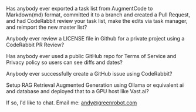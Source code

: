 Has anybody ever exported a task list from AugmentCode to Markdown(md) format, committed it to a branch and created a Pull Request, and had CodeRabbit review your task list, make the edits via task manager, and reimport the new master list?

Anybody ever review a LICENSE file in Github for a private project using a CodeRabbit PR Review?

Has anybody ever used a public GitHub repo for Terms of Service and Privacy policy so users can see diffs and dates?

Anybody ever successfully create a GitHub issue using CodeRabbit?

Setup RAG Retrieval Augmented Generation using Ollama or equivalent ai and database and deployed that to a GPU host like Vast.ai?

If so, I'd like to chat. Email me: andy@greenrobot.com